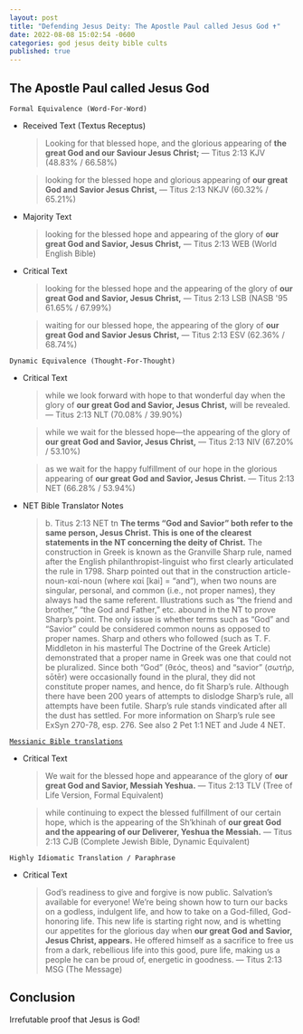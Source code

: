 ```yaml
---
layout: post
title: "Defending Jesus Deity: The Apostle Paul called Jesus God ✝️"
date: 2022-08-08 15:02:54 -0600
categories: god jesus deity bible cults
published: true
---
```


## The Apostle Paul called Jesus God

`Formal Equivalence (Word-For-Word)`
- Received Text (Textus Receptus)

    > Looking for that blessed hope, and the glorious appearing of **the great God and our Saviour Jesus Christ;** &mdash; Titus 2:13 KJV (48.83% / 66.58%)

    > looking for the blessed hope and glorious appearing of **our great God and Savior Jesus Christ,** &mdash; Titus 2:13 NKJV (60.32% / 65.21%)

- Majority Text

    > looking for the blessed hope and appearing of the glory of **our great God and Savior, Jesus Christ,** &mdash; Titus 2:13 WEB (World English Bible)

- Critical Text

    > looking for the blessed hope and the appearing of the glory of **our great God and Savior, Jesus Christ,** &mdash; Titus 2:13 LSB (NASB '95 61.65% / 67.99%)

    > waiting for our blessed hope, the appearing of the glory of **our great God and Savior Jesus Christ,** &mdash; Titus 2:13 ESV (62.36% / 68.74%)

`Dynamic Equivalence (Thought-For-Thought)`
- Critical Text

    > while we look forward with hope to that wonderful day when the glory of **our great God and Savior, Jesus Christ,** will be revealed. &mdash; Titus 2:13 NLT (70.08% / 39.90%)

    > while we wait for the blessed hope—the appearing of the glory of **our great God and Savior, Jesus Christ,** &mdash; Titus 2:13 NIV (67.20% / 53.10%)

    > as we wait for the happy fulfillment of our hope in the glorious appearing of **our great God and Savior, Jesus Christ.** &mdash; Titus 2:13 NET (66.28% / 53.94%)

- NET Bible Translator Notes
    
    > b. Titus 2:13 NET tn **The terms “God and Savior” both refer to the same person, Jesus Christ. This is one of the clearest statements in the NT concerning the deity of Christ.** The construction in Greek is known as the Granville Sharp rule, named after the English philanthropist-linguist who first clearly articulated the rule in 1798. Sharp pointed out that in the construction article-noun-καί-noun (where καί [kai] = “and”), when two nouns are singular, personal, and common (i.e., not proper names), they always had the same referent. Illustrations such as “the friend and brother,” “the God and Father,” etc. abound in the NT to prove Sharp’s point. The only issue is whether terms such as “God” and “Savior” could be considered common nouns as opposed to proper names. Sharp and others who followed (such as T. F. Middleton in his masterful The Doctrine of the Greek Article) demonstrated that a proper name in Greek was one that could not be pluralized. Since both “God” (θεός, theos) and “savior” (σωτήρ, sōtēr) were occasionally found in the plural, they did not constitute proper names, and hence, do fit Sharp’s rule. Although there have been 200 years of attempts to dislodge Sharp’s rule, all attempts have been futile. Sharp’s rule stands vindicated after all the dust has settled. For more information on Sharp’s rule see ExSyn 270-78, esp. 276. See also 2 Pet 1:1 NET and Jude 4 NET.

[`Messianic Bible translations`](https://en.wikipedia.org/wiki/Messianic_Bible_translations)
- Critical Text
    > We wait for the blessed hope and appearance of the glory of **our great God and Savior, Messiah Yeshua.** &mdash; Titus 2:13 TLV (Tree of Life Version, Formal Equivalent)

    > while continuing to expect the blessed fulfillment of our certain hope, which is the appearing of the Sh’khinah of **our great God and the appearing of our Deliverer, Yeshua the Messiah.** &mdash; Titus 2:13 CJB (Complete Jewish Bible, Dynamic Equivalent)

`Highly Idiomatic Translation / Paraphrase`
- Critical Text
    > God’s readiness to give and forgive is now public. Salvation’s available for everyone! We’re being shown how to turn our backs on a godless, indulgent life, and how to take on a God-filled, God-honoring life. This new life is starting right now, and is whetting our appetites for the glorious day when **our great God and Savior, Jesus Christ, appears.** He offered himself as a sacrifice to free us from a dark, rebellious life into this good, pure life, making us a people he can be proud of, energetic in goodness. &mdash; Titus 2:13 MSG (The Message)

## Conclusion

Irrefutable proof that Jesus is God!


<script>
	var refTagger = {
		settings: {
			bibleVersion: 'ESV'
		}
	}; 

	(function(d, t) {
		var n=d.querySelector('[nonce]');
		refTagger.settings.nonce = n && (n.nonce||n.getAttribute('nonce'));
		var g = d.createElement(t), s = d.getElementsByTagName(t)[0];
		g.src = 'https://api.reftagger.com/v2/RefTagger.js';
		g.nonce = refTagger.settings.nonce;
		s.parentNode.insertBefore(g, s);
	}(document, 'script'));
</script>